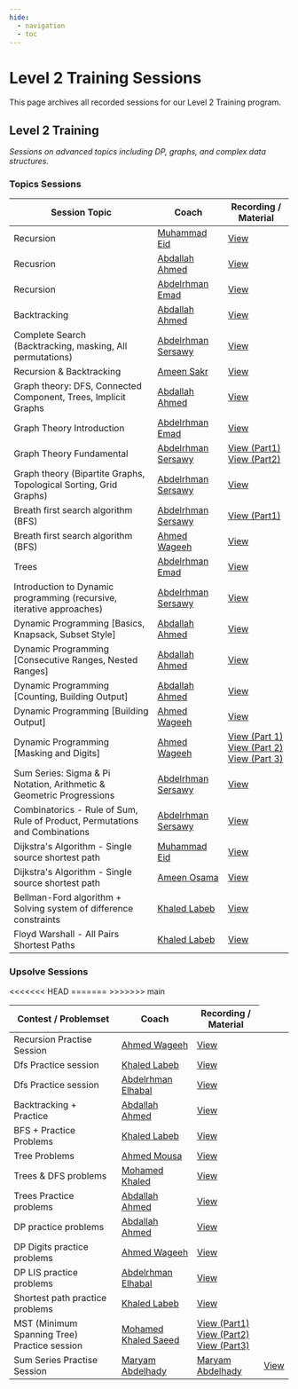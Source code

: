 ```yaml
---
hide:
  - navigation
  - toc
---
```


# Level 2 Training Sessions

This page archives all recorded sessions for our Level 2 Training program.

<div class="level-section">
  <h2>Level 2 Training</h2>
  <em>Sessions on advanced topics including DP, graphs, and complex data structures.</em>

  <h3>Topics Sessions</h3>
  <table class="sessions-table">
    <thead>
        <tr>
            <th>Session Topic</th>
            <th>Coach</th>
            <th>Recording / Material</th>
            </tr>
    </thead>
    <tbody>
        <tr>
            <td>Recursion</td>
            <td>
                <a href="#" data-link="coach:muhammad_eid">Muhammad Eid</a>
            </td>
            <td><a href="https://www.youtube.com/watch?v=muYpyTbmeOA&list=PL3otEsYiklFG3jsD1_sJJ99XEoXDzZ9i_" target="_blank">View</a></td>
        </tr>
        <tr>
            <td>Recusrion</td>
            <td><a href="#" data-link="coach:abdallah_ahmed">Abdallah Ahmed</a></td>
            <td>
                <a href="https://drive.google.com/drive/folders/15iY8yXt6jujb3K1jhudiIQwS5w8fKL6x?usp=sharing" target="_blank">View</a>
            </td>
        </tr>
        <tr>
            <td>Recursion</td>
            <td><a href="#" data-link="coach:abdelrhman_emad">Abdelrhman Emad</a></td>
            <td>
                <a href="https://drive.google.com/drive/folders/1ayQLbyLYaPQQLAmsU2R--_mMBEXYGEf7" target="_blank">View</a>
            </td>
        </tr>
        <tr>
            <td>Backtracking</td>
            <td><a href="#" data-link="coach:abdallah_ahmed">Abdallah Ahmed</a></td>
            <td>
                <a href="https://drive.google.com/drive/folders/1EXU91AzITxolUU_H-kD7myboMNXQEZ66?usp=sharing" target="_blank">View</a>
            </td>
        </tr>
        <tr>
            <td>Complete Search (Backtracking, masking, All permutations)</td>
            <td><a href="#" data-link="coach:abdelrhman_sersawy">Abdelrhman Sersawy</a></td>
            <td>
                <a href="https://www.youtube.com/watch?v=8T5wb1AQhrk" target="_blank">View</a>
            </td>
        </tr>
        <tr>
            <td>Recursion & Backtracking</td>
            <td><a href="#" data-link="coach:ameen_sakr">Ameen Sakr</a></td>
            <td>
                <a href="https://www.youtube.com/playlist?list=PLYROQO7GJZJM8886anwhzszvDttcNGcMR" target="_blank">View</a>
            </td>
        </tr>
        <tr>
            <td>Graph theory: DFS, Connected Component, Trees, Implicit Graphs</td>
            <td><a href="#" data-link="coach:abdallah_ahmed">Abdallah Ahmed</a></td>
            <td>
                <a href="https://drive.google.com/file/d/1AD7FIiRxwcEV_u5Gw3DWMzufHtCnqUG-/view?usp=sharing" target="_blank">View</a>
            </td>
        </tr>
        <tr>
            <td>Graph Theory Introduction</td>
            <td><a href="#" data-link="coach:abdelrhman_emad">Abdelrhman Emad</a></td>
            <td>
                <a href="https://drive.google.com/drive/folders/1iXpTYyWuTozBSAEv-kjIh6OTptcx2EKA" target="_blank">View</a>
            </td>
        </tr>
        <tr>
            <td>Graph Theory Fundamental </td>
            <td><a href="#" data-link="coach:abdelrhman_sersawy">Abdelrhman Sersawy</a></td>
            <td>
                <a href="https://www.youtube.com/watch?v=7cQQTjNz5Uw&t=949s" target="_blank">View (Part1)</a>
                <br>
                <a href="https://www.youtube.com/watch?v=BF_-owzQ7wU" target="_blank">View (Part2)</a>
            </td>
        </tr>
        <tr>
            <td>Graph theory (Bipartite Graphs, Topological Sorting, Grid Graphs)</td>
            <td><a href="#" data-link="coach:abdelrhman_sersawy">Abdelrhman Sersawy</a></td>
            <td>
                <a href="https://www.youtube.com/watch?v=UrDl9efWaFw" target="_blank">View</a>
            </td>
        </tr>
        <tr>
            <td>Breath first search algorithm (BFS)</td>
            <td><a href="#" data-link="coach:abdelrhman_sersawy">Abdelrhman Sersawy</a></td>
            <td>
                <a href="https://www.youtube.com/watch?v=tvh47wMjeEA" target="_blank">View (Part1)</a>
            </td>
        </tr>
        <tr>
            <td>Breath first search algorithm (BFS)</td>
            <td><a href="#" data-link="coach:ahmed_wageeh">Ahmed Wageeh</a></td>
            <td>
                <a href="https://youtu.be/BSoHLuyaECg?si=Ld2m5TDXuQgL8wck" target="_blank">View</a>
            </td>
        </tr>
        <tr>
            <td>Trees</td>
            <td><a href="#" data-link="coach:abdelrhman_emad">Abdelrhman Emad</a></td>
            <td>
                <a href="https://www.youtube.com/playlist?list=PLxebyRLe0PFLmZZocq4_2jBaOcXuXQZYd" target="_blank">View</a>
            </td>
        </tr>
        <tr>
            <td>Introduction to Dynamic programming (recursive, iterative approaches)</td>
            <td><a href="#" data-link="coach:abdelrhman_sersawy">Abdelrhman Sersawy</a></td>
            <td>
                <a href="https://www.youtube.com/watch?v=ls_QVRjquaI&t=1989s">View</a>
            </td>
        </tr>
        <tr>
            <td>Dynamic Programming [Basics, Knapsack, Subset Style]</td>
            <td><a href="#" data-link="coach:abdallah_ahmed">Abdallah Ahmed</a></td>
            <td>
                <a href="https://drive.google.com/drive/folders/1tSJ4fw3tBwie0YpxzZ7R4qKvvNLF-9mZ?usp=sharing" target="_blank">View</a>
            </td>
        </tr>
        <tr>
            <td>Dynamic Programming [Consecutive Ranges, Nested Ranges]</td>
            <td><a href="#" data-link="coach:abdallah_ahmed">Abdallah Ahmed</a></td>
            <td>
                <a href="https://drive.google.com/drive/folders/1RDlZpgyUaSUkcvKJypPkYscF4tHhOB2-?usp=sharing" target="_blank">View</a>
            </td>
        </tr>
        <tr>
            <td>Dynamic Programming [Counting, Building Output]</td>
            <td><a href="#" data-link="coach:abdallah_ahmed">Abdallah Ahmed</a></td>
            <td>
                <a href="https://youtu.be/4lyUzjxFpL0?si=iQEh6AH7LB-skQ0Y" target="_blank">View</a>
            </td>
        </tr>
        <tr>
            <td>Dynamic Programming [Building Output]</td>
            <td><a href="#" data-link="coach:ahmed_wageeh">Ahmed Wageeh</a></td>
            <td>
                <a href="https://youtu.be/Y7fTw-LTWew?si=jST7LtqU9S14cTO3" target="_blank">View</a>
            </td>
        </tr>
        <tr>
            <td>Dynamic Programming [Masking and Digits]</td>
            <td><a href="#" data-link="coach:ahmed_wageeh">Ahmed Wageeh</a></td>
            <td><a href="https://youtu.be/AeROGSfe0JY?si=lPW3I4ee_WrOpHI_" target="_blank">View (Part 1)</a>
            <br>
            <a href="https://www.youtube.com/watch?v=oDytgB9fucU" target="_blank">View (Part 2)</a>
            <br>
            <a href="https://www.youtube.com/watch?v=7LouFUKedGg" target="_blank">View (Part 3)</a></td>
        </tr>
        <tr>
            <td>Sum Series: Sigma & Pi Notation, Arithmetic & Geometric Progressions </td>
            <td><a href="#" data-link="coach:abdelrhman_sersawy">Abdelrhman Sersawy</a></td>
            <td>
                <a href="https://www.youtube.com/watch?v=K8pzuDmE_b4">View</a>
            </td>
        </tr>
        <tr>
            <td>Combinatorics - Rule of Sum, Rule of Product, Permutations and Combinations </td>
            <td><a href="#" data-link="coach:abdelrhman_sersawy">Abdelrhman Sersawy</a></td>
            <td>
                <a href="https://www.youtube.com/watch?v=nNW9TGZWfI4">View</a>
            </td>
        </tr>
        <tr>
            <td>Dijkstra's Algorithm - Single source shortest path</td>
            <td>
                <a href="#" data-link="coach:muhammad_eid">Muhammad Eid</a>
            </td>
            <td><a href="https://www.youtube.com/watch?v=IIpQhqALkqw&list=PL3otEsYiklFG3jsD1_sJJ99XEoXDzZ9i_&index=2" target="_blank">View</a></td>
        </tr>
        <tr>
            <td>Dijkstra's Algorithm - Single source shortest path</td>
            <td>
                <a href="#" data-link="coach:ameen_osama">Ameen Osama</a>
            </td>
            <td><a href="https://youtu.be/KeDOy73hp4c?si=aul_btHd-XETrzJY" target="_blank">View</a></td>
        </tr>
        <tr>
            <td>Bellman-Ford algorithm + Solving system of difference constraints</td>
            <td><a href="#" data-link="coach:khaled_labeb">Khaled Labeb</a></td>
            <td><a href="https://www.youtube.com/watch?v=SarHKmf3H10" target="_blank">View</a></td>
        </tr>
        <tr>
            <td>Floyd Warshall - All Pairs Shortest Paths</td>
            <td><a href="#" data-link="coach:khaled_labeb">Khaled Labeb</a></td>
            <td><a href="https://www.youtube.com/watch?v=uMMiXoAeBLU&t=2066s" target="_blank">View</a></td>
        </tr>
    </tbody>
  </table>

  <h3>Upsolve Sessions</h3>
  <table class="sessions-table">
    <thead>
        <tr>
            <th>Contest / Problemset</th>
            <th>Coach</th>
            <th>Recording / Material</th>
        </tr>
    </thead>
    <tbody>
        <tr>
            <td>Recursion Practise Session</td>
            <td><a href="#" data-link="coach:ahmed_wageeh">Ahmed Wageeh</a></td>
            <td><a href="https://www.youtube.com/watch?v=if_xsQi8nag" target="_blank">View</a></td>
        </tr>
        <tr>
            <td>Dfs Practice session</td>
            <td><a href="#" data-link="coach:khaled_labeb">Khaled Labeb</a></td>
            <td><a href="https://www.youtube.com/watch?v=L1mzVEBsKK4" target="_blank">View</a></td>
        </tr>
        <tr>
            <td>Dfs Practice session</td>
            <td><a href="#" data-link="coach:abdelrhman_elhabal">Abdelrhman Elhabal</a></td>
            <td><a href="https://drive.google.com/drive/folders/1b1q7aE7XNJG2m6Lhv4Vf4sGhFYjcBklM?usp=sharing" target="_blank">View</a></td>
        </tr>
        <tr>
            <td>Backtracking + Practice</td>
            <td><a href="#" data-link="coach:abdallah_ahmed">Abdallah Ahmed</a></td>
            <td><a href="https://youtu.be/tJmD0mYUQrU?si=9j1VfNQhqWS1UwOh" target="_blank">View</a></td>
        </tr>
        <tr>
            <td>BFS + Practice Problems</td>
            <td><a href="#" data-link="coach:khaled_labeb">Khaled Labeb</a></td>
            <td><a href="https://www.youtube.com/watch?v=7MDk0CqtM5Q" target="_blank">View</a></td>
        </tr>
        <tr>
            <td>Tree Problems</td>
            <td><a href="#" data-link="coach:ahmed_mousa">Ahmed Mousa</a></td>
            <td><a href="https://www.youtube.com/watch?v=vqnrCXI80QY" target="_blank">View</a></td>
        </tr>
        <tr>
            <td>Trees & DFS problems</td>
            <td><a href="#" data-link="coach:mohamed_khaled">Mohamed Khaled</a></td>
            <td><a href="https://drive.google.com/drive/folders/1UtKm0FGMZaR5QO7E_KLhYxHd9PD7eeNA?usp=sharing" target="_blank">View</a></td>
        </tr>
        <tr>
            <td>Trees Practice problems</td>
            <td><a href="#" data-link="coach:abdallah_ahmed">Abdallah Ahmed</a></td>
            <td><a href="https://youtu.be/W8GQMA_d_nM?si=rp7_9I5A6Vl1xEPV" target="_blank">View</a></td>
        </tr>
        <tr>
            <td>DP practice problems</td>
            <td><a href="#" data-link="coach:abdallah_ahmed">Abdallah Ahmed</a></td>
            <td><a href="https://youtu.be/jR0JBQL-EWI?si=E8o5-vVnF2KudCZU" target="_blank">View</a></td>
        </tr>
        <tr>
            <td>DP Digits practice problems</td>
            <td><a href="#" data-link="coach:ahmed_wageeh">Ahmed Wageeh</a></td>
            <td><a href="https://www.youtube.com/watch?v=2b2pBFMqJQ8" target="_blank">View</a></td>
        </tr>
        <tr>
            <td>DP LIS practice problems</td>
            <td><a href="#" data-link="coach:abdelrhman_elhabal">Abdelrhman Elhabal</a></td>
            <td><a href="https://www.youtube.com/watch?v=HIH8pNHpYC4" target="_blank">View</a></td>
        </tr>
        <tr>
            <td>Shortest path practice problems</td>
            <td><a href="#" data-link="coach:khaled_labeb">Khaled Labeb</a></td>
            <td><a href="https://www.youtube.com/watch?v=TrL1WKy1Xkk" target="_blank">View</a></td>
        </tr>
            <td>MST (Minimum Spanning Tree) Practice session</td>
            <td><a href="#" data-link="coach:mohamed_khaled_saeed">Mohamed Khaled Saeed</a></td>
            <td>
                <a href="https://drive.google.com/drive/folders/1q3-ELf2AiWA8NlKHedjRVek0yPXLq3_y" target="_blank">View (Part1)</a>
                <br>
                <a href="https://drive.google.com/drive/folders/1q3-ELf2AiWA8NlKHedjRVek0yPXLq3_y" target="_blank">View (Part2)</a>
                <br>
                <a href="https://drive.google.com/drive/folders/1q3-ELf2AiWA8NlKHedjRVek0yPXLq3_y" target="_blank">View (Part3)</a>
            </td>
        </tr>
        <tr>
            <td>Sum Series Practise Session</td>
<<<<<<< HEAD
            <td><a href="../../community/coaches/#maryam-abdelhady">Maryam Abdelhady</a></td>
=======
            <td><a href="#" data-link="coach:maryam_abdelhady">Maryam Abdelhady</a></td>
>>>>>>> main
            <td><a href="https://drive.google.com/drive/u/1/folders/1wyOHpytlWtVzLmXwlY4-xxrrDiPO-C1w" target="_blank" target="_blank">View</a></td>
        </tr>
    </tbody>
  </table>
</div>

